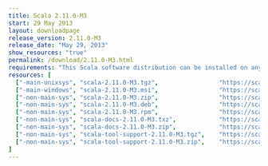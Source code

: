 ```yaml
---
title: Scala 2.11.0-M3
start: 29 May 2013
layout: downloadpage
release_version: 2.11.0-M3
release_date: "May 29, 2013"
show_resources: "true"
permalink: /download/2.11.0-M3.html
requirements: "This Scala software distribution can be installed on any Unix-like or Windows system. It requires the Java runtime version 1.6 or later, which can be downloaded <a href='http://www.java.com/'>here</a>."
resources: [
  ["-main-unixsys", "scala-2.11.0-M3.tgz",                 "https://scala-lang.org/files/archive/scala-2.11.0-M3.tgz",                 "Mac OS X, Unix, Cygwin",     "25 MB"],
  ["-main-windows", "scala-2.11.0-M3.msi",                 "https://scala-lang.org/files/archive/scala-2.11.0-M3.msi",                 "Windows (msi installer)",    "50 MB"],
  ["-non-main-sys", "scala-2.11.0-M3.zip",                 "https://scala-lang.org/files/archive/scala-2.11.0-M3.zip",                 "Windows",                    "25 MB"],
  ["-non-main-sys", "scala-2.11.0-M3.deb",                 "https://scala-lang.org/files/archive/scala-2.11.0-M3.deb",                 "Debian",                     "24 MB"],
  ["-non-main-sys", "scala-2.11.0-M3.rpm",                 "https://scala-lang.org/files/archive/scala-2.11.0-M3.rpm",                 "RPM package",                "24 MB"],
  ["-non-main-sys", "scala-docs-2.11.0-M3.txz",            "https://scala-lang.org/files/archive/scala-docs-2.11.0-M3.txz",            "API docs",                   "3 MB"],
  ["-non-main-sys", "scala-docs-2.11.0-M3.zip",            "https://scala-lang.org/files/archive/scala-docs-2.11.0-M3.zip",            "API docs",                   "27 MB"],
  ["-non-main-sys", "scala-tool-support-2.11.0-M3.tgz",    "https://scala-lang.org/files/archive/scala-tool-support-2.11.0-M3.tgz",    "Scala Tool Support (tgz)",   "25 KB"],
  ["-non-main-sys", "scala-tool-support-2.11.0-M3.zip",    "https://scala-lang.org/files/archive/scala-tool-support-2.11.0-M3.zip",    "Scala Tool Support (zip)",   "46 KB"]
]
---
```




